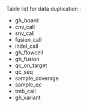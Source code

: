 Table list for data duplication :
- gh_board
- cnv_call
- snv_call
- fusion_call
- indel_call
- gh_flowcell
- gh_fusion
- qc_on_target
- qc_seq
- sample_coverage
- sample_qc
- tmb_call
- gh_variant